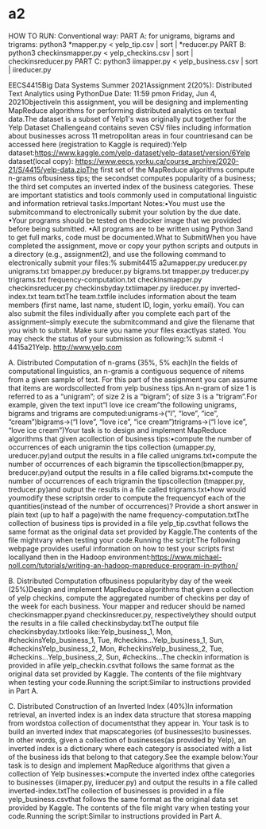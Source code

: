 # a2
HOW TO RUN: 
Conventional way: 
PART A: for unigrams, bigrams and trigrams: python3 *mapper.py < yelp_tip.csv | sort | *reducer.py
PART B: python3 checkinsmapper.py < yelp_checkins.csv | sort | checkinsreducer.py
PART C: python3 iimapper.py < yelp_business.csv | sort | iireducer.py

EECS4415Big Data Systems Summer 2021Assignment 2(20%): Distributed Text Analytics using PythonDue Date: 11:59 pmon Friday, Jun 4, 2021ObjectiveIn  this assignment,  you  will  be designing  and  implementing  MapReduce  algorithms  for performing distributed analytics on textual data.The dataset is a subset of Yelp1's was originally put together for the Yelp  Dataset  Challengeand contains  seven  CSV  files  including information  about  businesses  across  11 metropolitan areas in four countriesand can be accessed here (registration to Kaggle is required):Yelp dataset:https://www.kaggle.com/yelp-dataset/yelp-dataset/version/6Yelp dataset(local copy): https://www.eecs.yorku.ca/course_archive/2020-21/S/4415/yelp-data.zipThe first set of the MapReduce  algorithms compute n-grams ofbusiness tips; the  secondset computes popularity of a business; the third set computes an inverted index of the business categories. These are important statistics and tools commonly used in computational linguistic and information retrieval tasks.Important Notes:•You must use the submitcommand to electronically submit your solution by the due date. •Your programs should be tested on thedocker image that we provided before being submitted. •All programs are to be written using Python 3and to get full marks, code must be documented.What to SubmitWhen you have completed the assignment, move or copy your python scripts and outputs in a directory (e.g., assignment2), and use the following command to electronically submit your files:% submit4415 a2umapper.py ureducer.py unigrams.txt bmapper.py breducer.py bigrams.txt tmapper.py treducer.py trigrams.txt frequency-computation.txt checkinsmapper.py checkinsreducer.py checkinsbyday.txtiimaper.py iireducer.py inverted-index.txt team.txtThe team.txtfile  includes  information  about  the  team  members  (first  name,  last  name,  student  ID, login,  yorku  email). You  can  also  submit  the  files  individually  after  you  complete  each  part  of  the assignment–simply execute the submitcommand and give the filename that you wish to submit. Make sure you name your files exactlyas stated. You may check the status of your submission as following:% submit -l 4415a21Yelp. http://www.yelp.com

A. Distributed Computation of n-grams (35%, 5% each)In  the  fields  of  computational  linguistics,  an n-gramis  a  contiguous  sequence  of nitems  from  a  given sample of text. For this part of the assignment you can assume that items are wordscollected from yelp business  tips.An n-gram  of  size  1  is  referred  to  as  a “unigram”; of size  2  is  a “bigram”; of  size  3  is  a “trigram”.For example, given the text input“I love ice cream”the following unigrams, bigrams and trigrams are computed:unigrams→(“I”, “love”, “ice”, “cream”)bigrams→(“I love”, “love ice”, “ice cream”)trigrams→(“I love ice”, “love ice cream”)Your task is to design and implement MapReduce algorithms that given acollection of business tips:•compute the  number  of  occurrences  of  each unigramin the tips collection (umapper.py, ureducer.py)and output the results in a file called unigrams.txt•compute the  number  of  occurrences  of  each bigramin the tipscollection(bmapper.py, breducer.py)and output the results in a file called bigrams.txt•compute the  number  of  occurrences  of  each trigramin  the tipscollection  (tmapper.py, treducer.py)and output the results in a file called trigrams.txt•how would youmodify these scriptsin order to compute the frequencyof each of the quantities(instead of the number of occurrences)? Provide a short answer in plain text (up to half a page)with the name frequency-computation.txtThe collection of business tips is provided in a file yelp_tip.csvthat follows the same format as the original data set provided by Kaggle.The contents of the file mightvary when testing your code.Running the script:The following webpage  provides useful information on how  to test your scripts first locallyand then in the Hadoop environment:https://www.michael-noll.com/tutorials/writing-an-hadoop-mapreduce-program-in-python/

B. Distributed Computation ofbusiness popularityby day of the week (25%)Design  and  implement  MapReduce  algorithms  that  given  a  collection  of yelp  checkins, compute the aggregated number of checkins per day of the week for each business. Your mapper and reducer should be named checkinsmapper.pyand checkinsreducer.py, respectivelythey should output the results in a file called checkinsbyday.txtThe output file checkinsbyday.txtlooks like:Yelp_business_1, Mon, #checkinsYelp_business_1, Tue, #checkins...Yelp_business_1, Sun, #checkinsYelp_business_2, Mon, #checkinsYelp_business_2, Tue, #checkins...Yelp_business_2, Sun, #checkins...The checkin information is provided in afile yelp_checkin.csvthat follows the same format as the original data set provided by Kaggle. The contents of the file mightvary when testing your code.Running the script:Similar to instructions provided in Part A.

C. Distributed Construction of an Inverted Index (40%)In information retrieval, an inverted index is an index data structure that  storesa mapping from wordstoa collection  of  documentsthat  they  appear  in. Your  task  is to  build  an inverted index  that  mapscategories (of businesses)to businesses. In other words, given a collection of businesses(as provided by Yelp), an inverted index  is a dictionary where each category is associated with a list of the business ids that belong to that category.See the example below:Your task is to design and implement MapReduce algorithms that given a collection of Yelp businesses:•compute the inverted index ofthe categories to businesses (iimaper.py, iireducer.py) and output the results in a file called inverted-index.txtThe collection of businesses is provided in a file yelp_business.csvthat follows the same format as the original data set provided by Kaggle. The contents of the file might vary when testing your code.Running the script:Similar to instructions provided in Part A.
